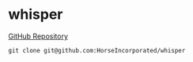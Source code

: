 # whisper

[GitHub Repository](https://github.com/HorseIncorporated/whisper)

`git clone git@github.com:HorseIncorporated/whisper`
